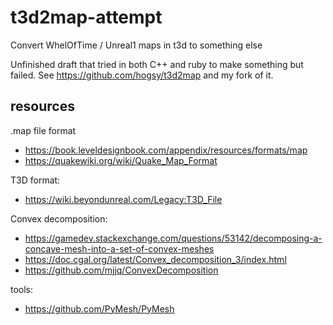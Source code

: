 # t3d2map-attempt
Convert WhelOfTime / Unreal1 maps in t3d to something else

Unfinished draft that tried in both C++ and ruby to make something but failed. See https://github.com/hogsy/t3d2map and my fork of it.

## resources

.map file format

- https://book.leveldesignbook.com/appendix/resources/formats/map
- https://quakewiki.org/wiki/Quake_Map_Format

T3D format:

- https://wiki.beyondunreal.com/Legacy:T3D_File

Convex decomposition:

- https://gamedev.stackexchange.com/questions/53142/decomposing-a-concave-mesh-into-a-set-of-convex-meshes
- https://doc.cgal.org/latest/Convex_decomposition_3/index.html
- https://github.com/mjjq/ConvexDecomposition

tools:

- https://github.com/PyMesh/PyMesh
